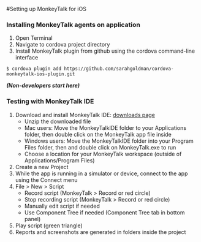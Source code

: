 #Setting up MonkeyTalk for iOS

### Installing MonkeyTalk agents on application 
 
1. Open Terminal
2. Navigate to cordova project directory 
3. Install MonkeyTalk plugin from github using the cordova command-line interface

```
$ cordova plugin add https://github.com/sarahgoldman/cordova-monkeytalk-ios-plugin.git
```

***(Non-developers start here)***
### Testing with MonkeyTalk IDE

1. Download and install MonkeyTalk IDE: [downloads page](https://www.cloudmonkeymobile.com/download/monkeytalk-community)
	- Unzip the downloaded file
	- Mac users: Move the MonkeyTalkIDE folder to your Applications folder, then double click on the MonkeyTalk app file inside
	- Windows users: Move the MonkeyTalkIDE folder into your Program Files folder, then and double click on MonkeyTalk.exe to run
	- Choose a location for your MonkeyTalk workspace (outside of Applications/Program Files)
2. Create a new Project
3. While the app is running in a simulator or device, connect to the app using the Connect menu
4. File > New > Script
	- Record script (MonkeyTalk > Record or red circle)
	- Stop recording script (MonkeyTalk > Record or red circle)
	- Manually edit script if needed
	- Use Component Tree if needed (Component Tree tab in bottom panel)
5. Play script (green triangle)
6. Reports and screenshots are generated in folders inside the project